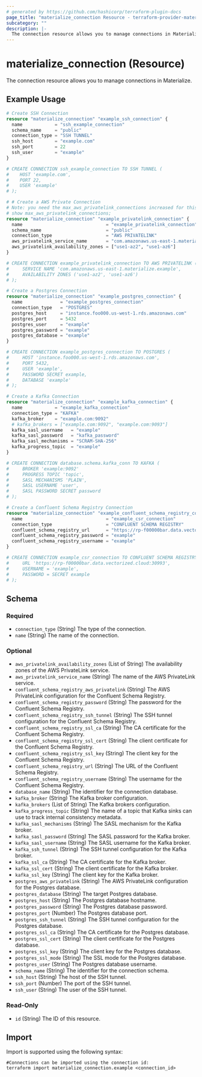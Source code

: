 ```yaml
---
# generated by https://github.com/hashicorp/terraform-plugin-docs
page_title: "materialize_connection Resource - terraform-provider-materialize"
subcategory: ""
description: |-
  The connection resource allows you to manage connections in Materialize.
---
```


# materialize_connection (Resource)

The connection resource allows you to manage connections in Materialize.

## Example Usage

```terraform
# Create SSH Connection
resource "materialize_connection" "example_ssh_connection" {
  name            = "ssh_example_connection"
  schema_name     = "public"
  connection_type = "SSH TUNNEL"
  ssh_host        = "example.com"
  ssh_port        = 22
  ssh_user        = "example"
}

# CREATE CONNECTION ssh_example_connection TO SSH TUNNEL (
#    HOST 'example.com',
#    PORT 22,
#    USER 'example'
# );

# # Create a AWS Private Connection
# Note: you need the max_aws_privatelink_connections increased for this to work:
# show max_aws_privatelink_connections;
resource "materialize_connection" "example_privatelink_connection" {
  name                               = "example_privatelink_connection"
  schema_name                        = "public"
  connection_type                    = "AWS PRIVATELINK"
  aws_privatelink_service_name       = "com.amazonaws.us-east-1.materialize.example"
  aws_privatelink_availability_zones = ["use1-az2", "use1-az6"]
}

# CREATE CONNECTION example_privatelink_connection TO AWS PRIVATELINK (
#     SERVICE NAME 'com.amazonaws.us-east-1.materialize.example',
#     AVAILABILITY ZONES ('use1-az2', 'use1-az6')
# );

# Create a Postgres Connection
resource "materialize_connection" "example_postgres_connection" {
  name              = "example_postgres_connection"
  connection_type   = "POSTGRES"
  postgres_host     = "instance.foo000.us-west-1.rds.amazonaws.com"
  postgres_port     = 5432
  postgres_user     = "example"
  postgres_password = "example"
  postgres_database = "example"
}

# CREATE CONNECTION example_postgres_connection TO POSTGRES (
#     HOST 'instance.foo000.us-west-1.rds.amazonaws.com',
#     PORT 5432,
#     USER 'example',
#     PASSWORD SECRET example,
#     DATABASE 'example'
# );

# Create a Kafka Connection
resource "materialize_connection" "example_kafka_connection" {
  name            = "example_kafka_connection"
  connection_type = "KAFKA"
  kafka_broker    = "example.com:9092"
  # kafka_brokers = ["example.com:9092", "example.com:9093"]
  kafka_sasl_username   = "example"
  kafka_sasl_password   = "kafka_password"
  kafka_sasl_mechanisms = "SCRAM-SHA-256"
  kafka_progress_topic  = "example"
}

# CREATE CONNECTION database.schema.kafka_conn TO KAFKA (
#     BROKER 'example:9092'
#     PROGRESS TOPIC 'topic',
#     SASL MECHANISMS 'PLAIN',
#     SASL USERNAME 'user',
#     SASL PASSWORD SECRET password
# );

# Create a Confluent Schema Registry Connection
resource "materialize_connection" "example_confluent_schema_registry_connection" {
  name                               = "example_csr_connection"
  connection_type                    = "CONFLUENT SCHEMA REGISTRY"
  confluent_schema_registry_url      = "https://rp-f00000bar.data.vectorized.cloud:30993"
  confluent_schema_registry_password = "example"
  confluent_schema_registry_username = "example"
}

# CREATE CONNECTION example_csr_connection TO CONFLUENT SCHEMA REGISTRY (
#     URL 'https://rp-f00000bar.data.vectorized.cloud:30993',
#     USERNAME = 'example',
#     PASSWORD = SECRET example
# );
```

<!-- schema generated by tfplugindocs -->
## Schema

### Required

- `connection_type` (String) The type of the connection.
- `name` (String) The name of the connection.

### Optional

- `aws_privatelink_availability_zones` (List of String) The availability zones of the AWS PrivateLink service.
- `aws_privatelink_service_name` (String) The name of the AWS PrivateLink service.
- `confluent_schema_registry_aws_privatelink` (String) The AWS PrivateLink configuration for the Confluent Schema Registry.
- `confluent_schema_registry_password` (String) The password for the Confluent Schema Registry.
- `confluent_schema_registry_ssh_tunnel` (String) The SSH tunnel configuration for the Confluent Schema Registry.
- `confluent_schema_registry_ssl_ca` (String) The CA certificate for the Confluent Schema Registry.
- `confluent_schema_registry_ssl_cert` (String) The client certificate for the Confluent Schema Registry.
- `confluent_schema_registry_ssl_key` (String) The client key for the Confluent Schema Registry.
- `confluent_schema_registry_url` (String) The URL of the Confluent Schema Registry.
- `confluent_schema_registry_username` (String) The username for the Confluent Schema Registry.
- `database_name` (String) The identifier for the connection database.
- `kafka_broker` (String) The Kafka broker configuration.
- `kafka_brokers` (List of String) The Kafka brokers configuration.
- `kafka_progress_topic` (String) The name of a topic that Kafka sinks can use to track internal consistency metadata.
- `kafka_sasl_mechanisms` (String) The SASL mechanism for the Kafka broker.
- `kafka_sasl_password` (String) The SASL password for the Kafka broker.
- `kafka_sasl_username` (String) The SASL username for the Kafka broker.
- `kafka_ssh_tunnel` (String) The SSH tunnel configuration for the Kafka broker.
- `kafka_ssl_ca` (String) The CA certificate for the Kafka broker.
- `kafka_ssl_cert` (String) The client certificate for the Kafka broker.
- `kafka_ssl_key` (String) The client key for the Kafka broker.
- `postgres_aws_privatelink` (String) The AWS PrivateLink configuration for the Postgres database.
- `postgres_database` (String) The target Postgres database.
- `postgres_host` (String) The Postgres database hostname.
- `postgres_password` (String) The Postgres database password.
- `postgres_port` (Number) The Postgres database port.
- `postgres_ssh_tunnel` (String) The SSH tunnel configuration for the Postgres database.
- `postgres_ssl_ca` (String) The CA certificate for the Postgres database.
- `postgres_ssl_cert` (String) The client certificate for the Postgres database.
- `postgres_ssl_key` (String) The client key for the Postgres database.
- `postgres_ssl_mode` (String) The SSL mode for the Postgres database.
- `postgres_user` (String) The Postgres database username.
- `schema_name` (String) The identifier for the connection schema.
- `ssh_host` (String) The host of the SSH tunnel.
- `ssh_port` (Number) The port of the SSH tunnel.
- `ssh_user` (String) The user of the SSH tunnel.

### Read-Only

- `id` (String) The ID of this resource.

## Import

Import is supported using the following syntax:

```shell
#Connections can be imported using the connection id:
terraform import materialize_connection.example <connection_id>
```
